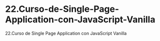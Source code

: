# 22.Curso-de-Single-Page-Application-con-JavaScript-Vanilla
22.Curso de Single Page Application con JavaScript Vanilla
